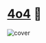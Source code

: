 # [4o4](https://4o4.ink/) :squid:

![cover](https://user-images.githubusercontent.com/3418052/192682951-29fc6ddd-17ac-42c8-88ef-575c644d4d41.jpg)
